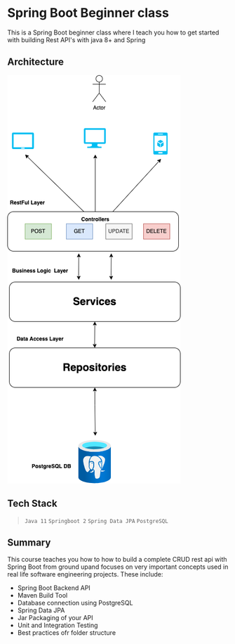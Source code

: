 # Spring Boot Beginner class
This is a Spring Boot beginner class where I teach you how to get started with building Rest API's with java 8+ and Spring

## Architecture


![](images/architecture.png)

## Tech Stack
> `Java 11` 
> `Springboot 2` 
>`Spring Data JPA`
> `PostgreSQL`

## Summary

This course teaches you how to how to build a complete CRUD rest api with Spring Boot from ground upand focuses on very important concepts used in real life software engineering projects. These include:

- Spring Boot Backend API
- Maven Build Tool
- Database connection using PostgreSQL
- Spring Data JPA
- Jar Packaging of your API
- Unit and Integration Testing
- Best practices ofr folder structure

